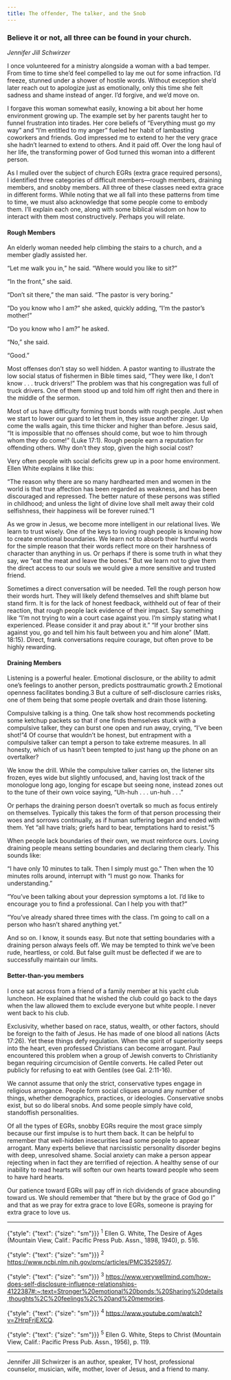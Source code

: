 ```yaml
---
title: The offender, The talker, and the Snob
---
```


### Believe it or not, all three can be found in your church.

_Jennifer Jill Schwirzer_

I once volunteered for a ministry alongside a woman with a bad temper. From time to time she’d feel compelled to lay me out for some infraction. I’d freeze, stunned under a shower of hostile words. Without exception she’d later reach out to apologize just as emotionally, only this time she felt sadness and shame instead of anger. I’d forgive, and we’d move on. 

I forgave this woman somewhat easily, knowing a bit about her home environment growing up. The example set by her parents taught her to funnel frustration into tirades. Her core beliefs of “Everything must go my way” and “I’m entitled to my anger” fueled her habit of lambasting coworkers and friends. God impressed me to extend to her the very grace she hadn’t learned to extend to others. And it paid off. Over the long haul of her life, the transforming power of God turned this woman into a different person. 

As I mulled over the subject of church EGRs (extra grace required persons), I identified three categories of difficult members—rough members, draining members, and snobby members. All three of these classes need extra grace in different forms. While noting that we all fall into these patterns from time to time, we must also acknowledge that some people come to embody them. I’ll explain each one, along with some biblical wisdom on how to interact with them most constructively. Perhaps you will relate. 

#### Rough Members

An elderly woman needed help climbing the stairs to a church, and a member gladly assisted her.

“Let me walk you in,” he said. “Where would you like to sit?” 

“In the front,” she said.

“Don’t sit there,” the man said. “The pastor is very boring.” 

“Do you know who I am?” she asked, quickly adding, “I’m the pastor’s mother!” 

“Do you know who I am?” he asked. 

“No,” she said. 

“Good.” 

Most offenses don’t stay so well hidden. A pastor wanting to illustrate the low social status of fishermen in Bible times said, “They were like, I don’t know . . . truck drivers!” The problem was that his congregation was full of truck drivers. One of them stood up and told him off right then and there in the middle of the sermon. 

Most of us have difficulty forming trust bonds with rough people. Just when we start to lower our guard to let them in, they issue another zinger. Up come the walls again, this time thicker and higher than before. Jesus said, “It is impossible that no offenses should come, but woe to him through whom they do come!” (Luke 17:1). Rough people earn a reputation for offending others. Why don’t they stop, given the high social cost? 

Very often people with social deficits grew up in a poor home environment. Ellen White explains it like this: 

“The reason why there are so many hardhearted men and women in the world is that true affection has been regarded as weakness, and has been discouraged and repressed. The better nature of these persons was stifled in childhood; and unless the light of divine love shall melt away their cold selfishness, their happiness will be forever ruined.”1

As we grow in Jesus, we become more intelligent in our relational lives. We learn to trust wisely. One of the keys to loving rough people is knowing how to create emotional boundaries. We learn not to absorb their hurtful words for the simple reason that their words reflect more on their harshness of character than anything in us. Or perhaps if there is some truth in what they say, we “eat the meat and leave the bones.” But we learn not to give them the direct access to our souls we would give a more sensitive and trusted friend.  

Sometimes a direct conversation will be needed. Tell the rough person how their words hurt. They will likely defend themselves and shift blame but stand firm. It is for the lack of honest feedback, withheld out of fear of their reaction, that rough people lack evidence of their impact. Say something like “I’m not trying to win a court case against you. I’m simply stating what I experienced. Please consider it and pray about it.” “If your brother sins against you, go and tell him his fault between you and him alone” (Matt. 18:15). Direct, frank conversations require courage, but often prove to be highly rewarding. 

#### Draining Members

Listening is a powerful healer. Emotional disclosure, or the ability to admit one’s feelings to another person, predicts posttraumatic growth.2 Emotional openness facilitates bonding.3 But a culture of self-disclosure carries risks, one of them being that some people overtalk and drain those listening. 

Compulsive talking is a thing. One talk show host recommends pocketing some ketchup packets so that if one finds themselves stuck with a compulsive talker, they can burst one open and run away, crying, “I’ve been shot!”4 Of course that wouldn’t be honest, but entrapment with a compulsive talker can tempt a person to take extreme measures. In all honesty, which of us hasn’t been tempted to just hang up the phone on an overtalker? 

We know the drill. While the compulsive talker carries on, the listener sits frozen, eyes wide but slightly unfocused, and, having lost track of the monologue long ago, longing for escape but seeing none, instead zones out to the tune of their own voice saying, “Uh-huh . . . un-huh . . .” 

Or perhaps the draining person doesn’t overtalk so much as focus entirely on themselves. Typically this takes the form of that person processing their woes and sorrows continually, as if human suffering began and ended with them. Yet “all have trials; griefs hard to bear, temptations hard to resist.”5

When people lack boundaries of their own, we must reinforce ours. Loving draining people means setting boundaries and declaring them clearly. This sounds like: 

“I have only 10 minutes to talk. Then I simply must go.” Then when the 10 minutes rolls around, interrupt with “I must go now. Thanks for understanding.” 

“You’ve been talking about your depression symptoms a lot. I’d like to encourage you to find a professional. Can I help you with that?”

“You’ve already shared three times with the class. I’m going to call on a person who hasn’t shared anything yet.” 

And so on. I know, it sounds easy. But note that setting boundaries with a draining person always feels off. We may be tempted to think we’ve been rude, heartless, or cold. But false guilt must be deflected if we are to successfully maintain our limits.  

#### Better-than-you members

I once sat across from a friend of a family member at his yacht club luncheon. He explained that he wished the club could go back to the days when the law allowed them to exclude everyone but white people. I never went back to his club.  

Exclusivity, whether based on race, status, wealth, or other factors, should be foreign to the faith of Jesus. He has made of one blood all nations (Acts 17:26). Yet these things defy regulation. When the spirit of superiority seeps into the heart, even professed Christians can become arrogant. Paul encountered this problem when a group of Jewish converts to Christianity began requiring circumcision of Gentile converts. He called Peter out publicly for refusing to eat with Gentiles (see Gal. 2:11-16). 

We cannot assume that only the strict, conservative types engage in religious arrogance. People form social cliques around any number of things, whether demographics, practices, or ideologies. Conservative snobs exist, but so do liberal snobs. And some people simply have cold, standoffish personalities. 

Of all the types of EGRs, snobby EGRs require the most grace simply because our first impulse is to hurt them back. It can be helpful to remember that well-hidden insecurities lead some people to appear arrogant. Many experts believe that narcissistic personality disorder begins with deep, unresolved shame. Social anxiety can make a person appear rejecting when in fact they are terrified of rejection. A healthy sense of our inability to read hearts will soften our own hearts toward people who seem to have hard hearts. 

Our patience toward EGRs will pay off in rich dividends of grace abounding toward us. We should remember that “there but by the grace of God go I” and that as we pray for extra grace to love EGRs, someone is praying for extra grace to love us. 

---

{"style": {"text": {"size": "sm"}}}
<sup>1</sup> Ellen G. White, The Desire of Ages (Mountain View, Calif.: Pacific Press Pub. Assn., 1898, 1940), p. 516.

{"style": {"text": {"size": "sm"}}}
<sup>2</sup> https://www.ncbi.nlm.nih.gov/pmc/articles/PMC3525957/.

{"style": {"text": {"size": "sm"}}}
<sup>3</sup> https://www.verywellmind.com/how-does-self-disclosure-influence-relationships-4122387#:~:text=Stronger%20emotional%20bonds:%20Sharing%20details,thoughts%2C%20feelings%2C%20and%20memories.

{"style": {"text": {"size": "sm"}}}
<sup>4</sup> https://www.youtube.com/watch?v=ZHrpFrjEXCQ.

{"style": {"text": {"size": "sm"}}}
<sup>5</sup> Ellen G. White, Steps to Christ (Mountain View, Calif.: Pacific Press Pub. Assn., 1956), p. 119.

---

Jennifer Jill Schwirzer is an author, speaker, TV host, professional counselor, musician, wife, mother, lover of Jesus, and a friend to many.